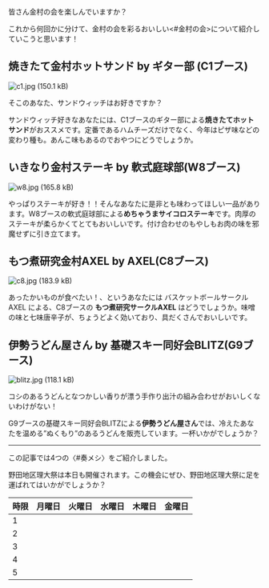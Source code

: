 皆さん金村の会を楽しんでいますか？

これから何回かに分けて、金村の会を彩るおいしい<#金村の会>について紹介していこうと思います！

## 焼きたて金村ホットサンド by ギター部 (C1ブース)
![c1.jpg (150.1 kB)](https://img.esa.io/uploads/production/attachments/7722/2019/11/23/56380/b7a9b35f-cb25-448b-b520-5803a53cd937.jpg)

そこのあなた、サンドウィッチはお好きですか？

サンドウィッチ好きなあなたには、C1ブースのギター部による**焼きたてホットサンド**がおススメです。定番であるハムチーズだけでなく、今年はピザ味などの変わり種も。あんこ味もあるのでおやつにどうでしょうか。

## いきなり金村ステーキ by 軟式庭球部(W8ブース)
![w8.jpg (165.8 kB)](https://img.esa.io/uploads/production/attachments/7722/2019/11/23/56380/cd45968b-0680-4e94-9039-66ea192f20c1.jpg)

やっぱりステーキが好き！！そんなあなたに是非とも味わってほしい一品があります。W8ブースの軟式庭球部による**めちゃうまサイコロステーキ**です。肉厚のステーキが柔らかくてとてもおいしいです。付け合わせのもやしもお肉の味を邪魔せずに引き立てます。

## もつ煮研究金村AXEL by AXEL(C8ブース)
![c8.jpg (183.9 kB)](https://img.esa.io/uploads/production/attachments/7722/2019/11/23/56380/c47d0797-2354-4157-91df-19b0097f6cc4.jpg)

あったかいものが食べたい！、というあなたには バスケットボールサークルAXEL による、C8ブースの **もつ煮研究サークルAXEL** はどうでしょうか。味噌の味と七味唐辛子が、ちょうどよく効いており、具だくさんでおいしいです。

## 伊勢うどん屋さん by 基礎スキー同好会BLITZ(G9ブース)
![blitz.jpg (118.1 kB)](https://img.esa.io/uploads/production/attachments/7722/2019/11/23/56380/b41b897f-1439-46de-a3eb-dceb33c7143f.jpg)

コシのあるうどんとなつかしい香りが漂う手作り出汁の組み合わせがおいしくないわけがない！

G9ブースの基礎スキー同好会BLITZによる**伊勢うどん屋さん**では、冷えたあなたを温める”ぬくもり”のあるうどんを販売しています。一杯いかがでしょうか？

----

この記事では4つの〈#奏メシ〉をご紹介しました。

野田地区理大祭は本日も開催されます。この機会にぜひ、野田地区理大祭に足を運ばれてはいかがでしょうか？

|時限|月曜日|火曜日|水曜日|木曜日|金曜日|
| --- | --- | --- | --- | --- | --- |
| 1 |  |  |  |  |  |
| 2 |  |  |  |  |  |
| 3 |  |  |  |  |  |
| 4 |  |  |  |  |  |
| 5 |  |  |  |  |  |

